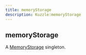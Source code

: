```yaml
---
title: memoryStorage
description: Kuzzle:memoryStorage
---
```


## memoryStorage

A [MemoryStorage](/sdk/php/3/memory-storage) singleton.
